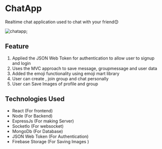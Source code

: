 # ChatApp

Realtime chat application used to chat with your friend😊 

![chatapp](https://user-images.githubusercontent.com/68547999/130778153-27d3b654-525c-44df-9cb5-ad0d04757a03.gif);

## Feature
1. Applied the JSON Web Token for authentication to allow user to signup and login
2. Uses the MVC approach to save message, groupmessage and user data
3. Added the emoji functionality using emoji mart library
4. User can create , join group and chat personally
5. User can Save Images of profile and group

## Technologies Used 
- React (For frontend)
- Node (For Backend)
- ExpressJs (For making Server)
- SocketIo (For websocket)
- MongoDb (For Database)
- JSON Web Token (For Authentication)
- Firebase Storage (For Saving Images )


